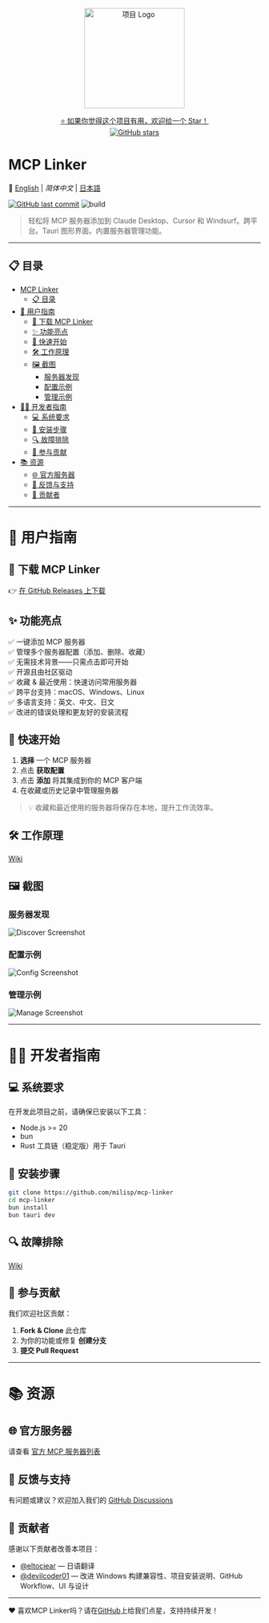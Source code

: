 <p align="center">
  <img src="../public/logo.png" alt="项目 Logo" width="200" />
</p>

<p align="center">
  <a href="https://github.com/milisp/mcp-linker/stargazers">
    ⭐ 如果你觉得这个项目有用，欢迎给一个 Star！
  </a>
  <br/>
  <a href="https://github.com/milisp/mcp-linker">
    <img src="https://img.shields.io/github/stars/milisp/mcp-linker?style=social" alt="GitHub stars"/>
  </a>
</p>

# MCP Linker

📘 [English](../README.md) | _简体中文_ | [日本語](./README.ja-JP.md)  

[![GitHub last commit](https://img.shields.io/github/last-commit/milisp/mcp-linker)](https://github.com/milisp/mcp-linker/commits)
![build](https://github.com/milisp/mcp-linker/actions/workflows/tauri-ci-win.yml/badge.svg)

> 轻松将 MCP 服务器添加到 Claude Desktop、Cursor 和 Windsurf。跨平台。Tauri 图形界面。内置服务器管理功能。

---

## 📋 目录

- [MCP Linker](#mcp-linker)
  - [📋 目录](#-目录)
- [👤 用户指南](#-用户指南)
  - [🔽 下载 MCP Linker](#-下载-mcp-linker)
  - [✨ 功能亮点](#-功能亮点)
  - [🚀 快速开始](#-快速开始)
  - [🛠️ 工作原理](#️-工作原理)
  - [🖼️ 截图](#️-截图)
    - [服务器发现](#服务器发现)
    - [配置示例](#配置示例)
    - [管理示例](#管理示例)
- [👨‍💻 开发者指南](#-开发者指南)
  - [💻 系统要求](#-系统要求)
  - [🔧 安装步骤](#-安装步骤)
  - [🔍 故障排除](#-故障排除)
  - [🤝 参与贡献](#-参与贡献)
- [📚 资源](#-资源)
  - [🌐 官方服务器](#-官方服务器)
  - [💬 反馈与支持](#-反馈与支持)
  - [🎉 贡献者](#-贡献者)

---

# 👤 用户指南

## 🔽 下载 MCP Linker

👉 [在 GitHub Releases 上下载](https://github.com/milisp/mcp-linker/releases)

## ✨ 功能亮点

✅ 一键添加 MCP 服务器  
✅ 管理多个服务器配置（添加、删除、收藏）  
✅ 无需技术背景——只需点击即可开始  
✅ 开源且由社区驱动  
✅ 收藏 & 最近使用：快速访问常用服务器  
✅ 跨平台支持：macOS、Windows、Linux  
✅ 多语言支持：英文、中文、日文  
✅ 改进的错误处理和更友好的安装流程

## 🚀 快速开始

1. **选择** 一个 MCP 服务器
2. 点击 **获取配置**
3. 点击 **添加** 将其集成到你的 MCP 客户端
4. 在收藏或历史记录中管理服务器

> 💡 收藏和最近使用的服务器将保存在本地，提升工作流效率。

## 🛠️ 工作原理

[Wiki](https://github.com/milisp/mcp-linker/wiki#-how-it-works)

## 🖼️ 截图

### 服务器发现

![Discover Screenshot](../images/home.png)

### 配置示例

![Config Screenshot](../images/config.png)

### 管理示例

![Manage Screenshot](../images/manager.png)

---

# 👨‍💻 开发者指南

## 💻 系统要求

在开发此项目之前，请确保已安装以下工具：

- Node.js >= 20
- bun
- Rust 工具链（稳定版）用于 Tauri

## 🔧 安装步骤

```bash
git clone https://github.com/milisp/mcp-linker
cd mcp-linker
bun install
bun tauri dev
```

## 🔍 故障排除

[Wiki](https://github.com/milisp/mcp-linker/wiki#-troubleshooting)

## 🤝 参与贡献

我们欢迎社区贡献：

1. **Fork & Clone** 此仓库
2. 为你的功能或修复 **创建分支**
3. **提交 Pull Request**

---

# 📚 资源

## 🌐 官方服务器

请查看 [官方 MCP 服务器列表](https://github.com/modelcontextprotocol/servers?from=mcp-linker)

## 💬 反馈与支持

有问题或建议？欢迎加入我们的 [GitHub Discussions](https://github.com/milisp/mcp-linker/discussions)

## 🎉 贡献者

感谢以下贡献者改善本项目：

- [@eltociear](https://github.com/eltociear) — 日语翻译
- [@devilcoder01](https://github.com/devilcoder01) — 改进 Windows 构建兼容性、项目安装说明、GitHub Workflow、UI 与设计

---

❤️ 喜欢MCP Linker吗？请在[GitHub](https://github.com/milisp/mcp-linker/stargazers)上给我们点星，支持持续开发！